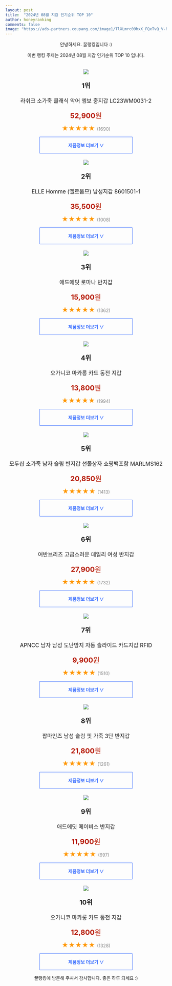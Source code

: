 ```yaml
---
layout: post
title:  "2024년 08월 지갑 인기순위 TOP 10"
author: honeyranking
comments: false
image: "https://ads-partners.coupang.com/image1/TlXLmrc09hxX_FQxTvQ_V-NfJGWyX8aGPsJLhw0icniX8MW3C2LADCXzoIFWDzVYFEk3nEKt29YBjE1jsDOVETluzw0o5f7PucO8Bki5QOKb5wBbG1liyoEOb9Bz8XbcAKcI0dpbVHj_quF8RgJasiuN0Ax8C6tAKFdGSjwf_Oh7gh4Q7Rd6G1jDYud4SKRTWLbuWLYQTEHiMKLxo28YWaDir0kguyeNXx0Znbw4SOdM0J-dp5_kjXr7F8LLxPTfeimNHntyX9UauwVQJhNT4-s5SMCHA8C8"
---
```

<p style="text-align: center;">안녕하세요. 꿀랭킹입니다 :)</p>
<p style="text-align: center;">이번 랭킹 주제는 2024년 08월 지갑 인기순위 TOP 10 입니다.</p><center><img src="https://ads-partners.coupang.com/image1/TlXLmrc09hxX_FQxTvQ_V-NfJGWyX8aGPsJLhw0icniX8MW3C2LADCXzoIFWDzVYFEk3nEKt29YBjE1jsDOVETluzw0o5f7PucO8Bki5QOKb5wBbG1liyoEOb9Bz8XbcAKcI0dpbVHj_quF8RgJasiuN0Ax8C6tAKFdGSjwf_Oh7gh4Q7Rd6G1jDYud4SKRTWLbuWLYQTEHiMKLxo28YWaDir0kguyeNXx0Znbw4SOdM0J-dp5_kjXr7F8LLxPTfeimNHntyX9UauwVQJhNT4-s5SMCHA8C8" style="margin-top:20px" /></center><p style="text-align: center; font-size: 20px"><b>1위</b></p><p style="text-align: center; font-size: 17px">라쉬크 소가죽 클래식 악어 엠보 중지갑 LC23WM0031-2</p><p style="text-align: center;"><span style="color: #b61800; font-size: 22px;"><b>52,900</b>원</span></p><p style="text-align: center;"><span style="color: #ff9600; font-size: 20px;">★★★★★ </span><span style="color: #878787;">(1690)</span></p><center><a href="https://link.coupang.com/re/AFFSDP?lptag=AF3899140&subid=honeyrank&pageKey=7322157165&itemId=18782224299&vendorItemId=85913580414&traceid=V0-153-71c117ae6da577ac&clickBeacon=edc432e0-58c3-11ef-ab71-6248648bc119%7E3&requestid=20240813010000244316587328&token=31850C%7CMIXED"><div style="font-size: 14px; display: inline-block; padding: 15px 90px; color: #346aff; border-radius: 2px; border: 1px solid #346aff; cursor: pointer;"><b>제품정보 더보기 &or;</b></div></a></center><center><img src="https://ads-partners.coupang.com/image1/XOwwwz78GIUgWLM1XFMFSk_-gNECry6xv7Kgrx9T9s0k2h6ayT8_N5ehdzDXGfNdqr79WlzBtsqUGr4onLMf9bY_aMVJxvpd1ynDcdLDn1mR1cK1XiB6uF8mNPi7TlcS_wAHe8xDifnhPuPOEpWwnuhc2H7Ea2spkoO63Rmuecgto9E-znqP4_q-sWp3yaYoZ0j-5eKD-CBKBp6gyhttPHvblHVIVcfuP4gObKx3sAHyMnYUSPlK2ewwGdtlBEa0tN879kuy8qfWd_N42AQj5LKFCbZu_g2vy08d1pJv4_BCm6JSIownp1mj" style="margin-top:20px" /></center><p style="text-align: center; font-size: 20px"><b>2위</b></p><p style="text-align: center; font-size: 17px">ELLE Homme (엘르옴므) 남성지갑 8601501-1</p><p style="text-align: center;"><span style="color: #b61800; font-size: 22px;"><b>35,500</b>원</span></p><p style="text-align: center;"><span style="color: #ff9600; font-size: 20px;">★★★★★ </span><span style="color: #878787;">(1008)</span></p><center><a href="https://link.coupang.com/re/AFFSDP?lptag=AF3899140&subid=honeyrank&pageKey=7109306517&itemId=17768228399&vendorItemId=85812809181&traceid=V0-153-c6dfe2a0d58b7a38&requestid=20240813010000244316587328&token=31850C%7CMIXED"><div style="font-size: 14px; display: inline-block; padding: 15px 90px; color: #346aff; border-radius: 2px; border: 1px solid #346aff; cursor: pointer;"><b>제품정보 더보기 &or;</b></div></a></center><center><img src="https://ads-partners.coupang.com/image1/8an6KlLufs4YJ2IU8b9PIDI929rVbyJE55Fi1IwSxMf3jgfFyKYEagRZKQcSin0gmeyvlxxEGK8ZxVGTwLe2zVfI6h_gEkkCgFZVfFmX6rTRhk29Ytq4fwd7soDgh9MB5nIk473rjlZyXIG1WRAPjSzUpDLB0KzoqSr2BnvhmTQ_llZUjhczWUxeeaFnoMpH1JvfIUk9qItO9PqkeV0hkaNPziXSH1UcOhAleuIqGgD11_RWxl4xRwjzJd-xdVTLHFCvo4TfiBtmQKon2Xi3aQIpnmG7Mk9pYSc=" style="margin-top:20px" /></center><p style="text-align: center; font-size: 20px"><b>3위</b></p><p style="text-align: center; font-size: 17px">애드에딧 로마나 반지갑</p><p style="text-align: center;"><span style="color: #b61800; font-size: 22px;"><b>15,900</b>원</span></p><p style="text-align: center;"><span style="color: #ff9600; font-size: 20px;">★★★★★ </span><span style="color: #878787;">(1362)</span></p><center><a href="https://link.coupang.com/re/AFFSDP?lptag=AF3899140&subid=honeyrank&pageKey=1063892847&itemId=2009798207&vendorItemId=70009657450&traceid=V0-153-d00f6db5fa6b549d&requestid=20240813010000244316587328&token=31850C%7CMIXED"><div style="font-size: 14px; display: inline-block; padding: 15px 90px; color: #346aff; border-radius: 2px; border: 1px solid #346aff; cursor: pointer;"><b>제품정보 더보기 &or;</b></div></a></center><center><img src="https://ads-partners.coupang.com/image1/KYSdUrrR6Dm5ok3EKZ2woPZuYw45yzodJeMhT8WkCaJPOqX6ZEhzF0ATmA_xO_M_AZTm_q57k4ooE4xMvPxaX7pZatCF2wenG1Hv304bj9ssQ5rjUfXaPEKIYzrQ_SEbxMRDLHBgQu1i-6dgJh1R1e2UTZ2t9CpnFxajIv5khS0bAna2UQjzBW4f6VukuVuWZ34dD1UZbmkfnN0TJWq7ErKjRD4sz1idb6sSsNtADm0jbd1nw8HwfbN_cANtO6gbOxifGnHJeJtg5GZxjW2yADu2CqIaLM1llSKgWZmtKThSJL5ucyB2QZgYUTAARw==" style="margin-top:20px" /></center><p style="text-align: center; font-size: 20px"><b>4위</b></p><p style="text-align: center; font-size: 17px">오가니코 마카롱 카드 동전 지갑</p><p style="text-align: center;"><span style="color: #b61800; font-size: 22px;"><b>13,800</b>원</span></p><p style="text-align: center;"><span style="color: #ff9600; font-size: 20px;">★★★★★ </span><span style="color: #878787;">(1994)</span></p><center><a href="https://link.coupang.com/re/AFFSDP?lptag=AF3899140&subid=honeyrank&pageKey=7619477807&itemId=23760328436&vendorItemId=90784742927&traceid=V0-153-38eb0ce375ab90e2&clickBeacon=edc432e0-58c3-11ef-8d8d-95a3ef51cf1f%7E3&requestid=20240813010000244316587328&token=31850C%7CMIXED"><div style="font-size: 14px; display: inline-block; padding: 15px 90px; color: #346aff; border-radius: 2px; border: 1px solid #346aff; cursor: pointer;"><b>제품정보 더보기 &or;</b></div></a></center><center><img src="https://ads-partners.coupang.com/image1/lP1_72ywUJWQXqc3lOvBCZ566FloleD-gyA6cXNqF5pq-FwLH3W-hvO54lnLd_JBbg-6tvFkdPQdHMWCyDV42DbXdcByBiYa1r7dY7DU2cZ0UeZs5c8yotMq0QkfT_W9YLak38rHZcu53-zQ6Cstv0jTyG7Yp5Qt3oHSV6otJgfucCXARD0pdE4fHhehD-CO4ciSBK7_IKCr584cMZCMH3n4omW54J63M-yvwIk8JHIETwlqNVRD2SVKTjipko2w6OJNFh6e4H8DfXLkCDmqY62_W5OoNcbFMs69nV1figQAQ-6FgaD1JSw=" style="margin-top:20px" /></center><p style="text-align: center; font-size: 20px"><b>5위</b></p><p style="text-align: center; font-size: 17px">모두샵 소가죽 남자 슬림 반지갑 선물상자 쇼핑백포함 MARLMS162</p><p style="text-align: center;"><span style="color: #b61800; font-size: 22px;"><b>20,850</b>원</span></p><p style="text-align: center;"><span style="color: #ff9600; font-size: 20px;">★★★★★ </span><span style="color: #878787;">(1413)</span></p><center><a href="https://link.coupang.com/re/AFFSDP?lptag=AF3899140&subid=honeyrank&pageKey=7458602146&itemId=19435520680&vendorItemId=86553397008&traceid=V0-153-ddb1f87875a11c06&requestid=20240813010000244316587328&token=31850C%7CMIXED"><div style="font-size: 14px; display: inline-block; padding: 15px 90px; color: #346aff; border-radius: 2px; border: 1px solid #346aff; cursor: pointer;"><b>제품정보 더보기 &or;</b></div></a></center><center><img src="https://ads-partners.coupang.com/image1/Ol1WsHPRWwFOuQU8Ov8Qn2f0PrvpdyW2DTfKe6chIejoyupQTJblt_PjglMS2mrUYWVtDW2vAkasQATbo8iub3bMzMPokZxukhJ8bmsUwktxqOlwnta007LVDR4_HwqRnsBxu5TSOnM3OwinqCncewWqSAR9_nczYnAhwZtJbXOdX2rfbXp5k9JDOJjAejKioQsogdmzrVNwMh2bqkJEzl_OCmdDftRFirsa7cnTjRzKJapDzjDnKvQ-RanqFsypZckDSeFr2tWRqfp01l9gE6n4TjfqSuMi12uzZEpnePBfGUYeIbZgONYc3E53YiQ=" style="margin-top:20px" /></center><p style="text-align: center; font-size: 20px"><b>6위</b></p><p style="text-align: center; font-size: 17px">어반브리즈 고급스러운 데일리 여성 반지갑</p><p style="text-align: center;"><span style="color: #b61800; font-size: 22px;"><b>27,900</b>원</span></p><p style="text-align: center;"><span style="color: #ff9600; font-size: 20px;">★★★★★ </span><span style="color: #878787;">(1732)</span></p><center><a href="https://link.coupang.com/re/AFFSDP?lptag=AF3899140&subid=honeyrank&pageKey=8171539340&itemId=23341404391&vendorItemId=90372867725&traceid=V0-153-da7ded53741c32a2&clickBeacon=edc459f0-58c3-11ef-9ba5-393a653adb1a%7E3&requestid=20240813010000244316587328&token=31850C%7CMIXED"><div style="font-size: 14px; display: inline-block; padding: 15px 90px; color: #346aff; border-radius: 2px; border: 1px solid #346aff; cursor: pointer;"><b>제품정보 더보기 &or;</b></div></a></center><center><img src="https://ads-partners.coupang.com/image1/zCBtAmIhUMvXsHXMzIgJF3LkGsGVQrmwWNBdZQaFdxxaxBhjHR5oBSk8QqzJL9QlfHyJ_EKO8D6WEa09uRRAi8fRBKojuvh86Ov0posBrW3jfLiPD35khwciVKag78_o1aI1USBWa5u6cQvyoPt90PkwOxFv9uvBBKfAgEZCj4_fE2yMG_VCbMLsPDBXSz-13qc1aYvWi8RGi7foZQk241_LVjXYyDYqf3bKLb2hINtWWzOkF2ERp7ztdCNVTlZhKBz8zPVhCMjyiTqAB8QcWuHU4FsoLGO-cSci6ER06dDxibUofZrKjqGw" style="margin-top:20px" /></center><p style="text-align: center; font-size: 20px"><b>7위</b></p><p style="text-align: center; font-size: 17px">APNCC 남자 남성 도난방지 자동 슬라이드 카드지갑 RFID</p><p style="text-align: center;"><span style="color: #b61800; font-size: 22px;"><b>9,900</b>원</span></p><p style="text-align: center;"><span style="color: #ff9600; font-size: 20px;">★★★★★ </span><span style="color: #878787;">(1510)</span></p><center><a href="https://link.coupang.com/re/AFFSDP?lptag=AF3899140&subid=honeyrank&pageKey=7663640471&itemId=20423973244&vendorItemId=87542517471&traceid=V0-153-64ed2664cdbf58a9&requestid=20240813010000244316587328&token=31850C%7CMIXED"><div style="font-size: 14px; display: inline-block; padding: 15px 90px; color: #346aff; border-radius: 2px; border: 1px solid #346aff; cursor: pointer;"><b>제품정보 더보기 &or;</b></div></a></center><center><img src="https://ads-partners.coupang.com/image1/bdr-1kxpqzb3H_6ybSQxcsOox-ZsH5FOUw5NXyjHH-cRaNpQgT6kICiVdbXqa2gLRMr7X3oOdrCuKx0pRTkDXR1nPCB17z_TtZlYjQIH-xpVM5tkJFrP6D4s7aG8hOm82Kt8hFg25o0cw86f5DkaBc-p5PN20Cz302WXfZYgJreodr8OgJPLllNBWgWQ4hmVhb-UMMK5qtUqKPYZgn19PgzMbgjNmr2LycyGh_bYw8tufgTmekqjvNs50ZQBZj8fK7nGT2bNY-IdOzccLZmY30Cu2xHUqY-lzLEpujuOQFwrQaXdlx4o3ZMkTA==" style="margin-top:20px" /></center><p style="text-align: center; font-size: 20px"><b>8위</b></p><p style="text-align: center; font-size: 17px">팝마인즈 남성 슬림 핏 가죽 3단 반지갑</p><p style="text-align: center;"><span style="color: #b61800; font-size: 22px;"><b>21,800</b>원</span></p><p style="text-align: center;"><span style="color: #ff9600; font-size: 20px;">★★★★★ </span><span style="color: #878787;">(1261)</span></p><center><a href="https://link.coupang.com/re/AFFSDP?lptag=AF3899140&subid=honeyrank&pageKey=6761409006&itemId=15846557764&vendorItemId=83289924399&traceid=V0-153-8245a528c8e1c3a1&requestid=20240813010000244316587328&token=31850C%7CMIXED"><div style="font-size: 14px; display: inline-block; padding: 15px 90px; color: #346aff; border-radius: 2px; border: 1px solid #346aff; cursor: pointer;"><b>제품정보 더보기 &or;</b></div></a></center><center><img src="https://ads-partners.coupang.com/image1/1H9gwBl3Ae3vxNoF1BcFI6p8dD_nxdqsXsE0T0ZzVq_Em7B7x1_gahvDHzqr1ECQbzYg_14UiLi8E1PqmzeHLGG3YTiD62QsL0HEPdikj6mQ3sgs_FIOTKYNtLwlbHjiZi3qK0NYdx5aj6KL6md4SCE-GD3pw2MDq64CW30RGPmjZvOQlkW25seBq-ZNr4akYb9JG2X28-alq_SZTSnyizUsbH0hIgllFkGUQ3y5lP-RNGn6wJUNVXhMPH20bzlNEDKGKCgjYkVsfOciQBCc1uXHkIzfR0ehKn8=" style="margin-top:20px" /></center><p style="text-align: center; font-size: 20px"><b>9위</b></p><p style="text-align: center; font-size: 17px">애드에딧 메이비스 반지갑</p><p style="text-align: center;"><span style="color: #b61800; font-size: 22px;"><b>11,900</b>원</span></p><p style="text-align: center;"><span style="color: #ff9600; font-size: 20px;">★★★★★ </span><span style="color: #878787;">(697)</span></p><center><a href="https://link.coupang.com/re/AFFSDP?lptag=AF3899140&subid=honeyrank&pageKey=269873677&itemId=847444399&vendorItemId=5390041034&traceid=V0-153-4024164dc47c7917&requestid=20240813010000244316587328&token=31850C%7CMIXED"><div style="font-size: 14px; display: inline-block; padding: 15px 90px; color: #346aff; border-radius: 2px; border: 1px solid #346aff; cursor: pointer;"><b>제품정보 더보기 &or;</b></div></a></center><center><img src="https://ads-partners.coupang.com/image1/LvcamysXmhKX7Xb2LhNU37w93cNXd26gSualA1nSDwJUFjerWxpLUDLosdvt87f2wCO-klXgB1u8jb3ta2fBFQXK9jcvCVPHsHsTG2U7Lw4d61Vy3rwZPAzETPg4rOOBU5TwFEkRJ2XjQFRez7vRYAu7V8FnpDbNy89C0xaLGHxuW6_aH-qEjeF8aszPzagBCa3kQ94Fw6TEJ04ZSBxDImHB9YIhgPaMXG6QU-fibYSKER7xTpTcnBppZoRUS49vKhubsOupwxdq7LNyK5mS1PuizL8eUSbwfDEqNiRgX3Yc84zBBGpBxdnnswMGrsJs" style="margin-top:20px" /></center><p style="text-align: center; font-size: 20px"><b>10위</b></p><p style="text-align: center; font-size: 17px">오가니코 마카롱 카드 동전 지갑</p><p style="text-align: center;"><span style="color: #b61800; font-size: 22px;"><b>12,800</b>원</span></p><p style="text-align: center;"><span style="color: #ff9600; font-size: 20px;">★★★★★ </span><span style="color: #878787;">(1328)</span></p><center><a href="https://link.coupang.com/re/AFFSDP?lptag=AF3899140&subid=honeyrank&pageKey=7619477807&itemId=20197803735&vendorItemId=90784742923&traceid=V0-153-38eb0ce375ab90e2&clickBeacon=edc459f0-58c3-11ef-84fc-3686d993fddb%7E3&requestid=20240813010000244316587328&token=31850C%7CMIXED"><div style="font-size: 14px; display: inline-block; padding: 15px 90px; color: #346aff; border-radius: 2px; border: 1px solid #346aff; cursor: pointer;"><b>제품정보 더보기 &or;</b></div></a></center><p style="text-align: center;">꿀랭킹에 방문해 주셔서 감사합니다. 좋은 하루 되세요 :)</p>